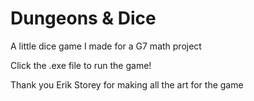 # Dungeons & Dice
A little dice game I made for a G7 math project

Click the .exe file to run the game!

Thank you Erik Storey for making all the art for the game
